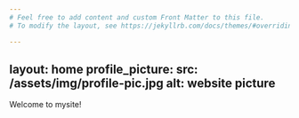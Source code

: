 ```yaml
---
# Feel free to add content and custom Front Matter to this file.
# To modify the layout, see https://jekyllrb.com/docs/themes/#overriding-theme-defaults

---
```

layout: home
profile_picture:
  src: /assets/img/profile-pic.jpg
  alt: website picture
---

<p>
  Welcome to mysite!
</p>
